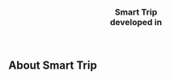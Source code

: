 <p align="center"><h3><b><center>Smart Trip<br> developed in </center><b></h3><br></p>


## About Smart Trip